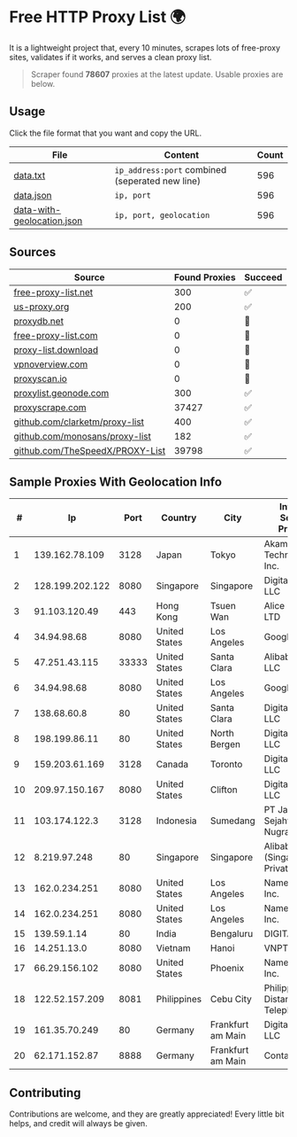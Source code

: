 
# Free HTTP Proxy List 🌍

It is a lightweight project that, every 10 minutes, scrapes lots of free-proxy sites, validates if it works, and serves a clean proxy list.


> Scraper found **78607** proxies at the latest update. Usable proxies are below.

## Usage

Click the file format that you want and copy the URL.


|File|Content|Count|
|----|-------|-----|
|[data.txt](https://raw.githubusercontent.com/themiralay/Proxy-List-World/master/data.txt)|`ip_address:port` combined (seperated new line)|596|
|[data.json](https://raw.githubusercontent.com/themiralay/Proxy-List-World/master/data.json)|`ip, port`|596|
|[data-with-geolocation.json](https://raw.githubusercontent.com/themiralay/Proxy-List-World/master/data-with-geolocation.json)|`ip, port, geolocation`|596|

## Sources

|Source|Found Proxies|Succeed|
|------|-------------|-------|
|[free-proxy-list.net](https://free-proxy-list.net)|300|✅|
|[us-proxy.org](https://www.us-proxy.org)|200|✅|
|[proxydb.net](http://proxydb.net)|0|🚫|
|[free-proxy-list.com](https://free-proxy-list.com/?page=&port=&type%5B%5D=http&type%5B%5D=https&up_time=0&search=Search)|0|🚫|
|[proxy-list.download](https://www.proxy-list.download/HTTP)|0|🚫|
|[vpnoverview.com](https://vpnoverview.com/privacy/anonymous-browsing/free-proxy-servers)|0|🚫|
|[proxyscan.io](https://www.proxyscan.io)|0|🚫|
|[proxylist.geonode.com](https://proxylist.geonode.com/api/proxy-list?limit=300&page=1&sort_by=lastChecked&sort_type=desc&protocols=http,https)|300|✅|
|[proxyscrape.com](https://api.proxyscrape.com/v2/?request=displayproxies&protocol=http&timeout=10000&country=all&ssl=all&anonymity=all)|37427|✅|
|[github.com/clarketm/proxy-list](https://raw.githubusercontent.com/clarketm/proxy-list/master/proxy-list-raw.txt)|400|✅|
|[github.com/monosans/proxy-list](https://raw.githubusercontent.com/monosans/proxy-list/main/proxies/http.txt)|182|✅|
|[github.com/TheSpeedX/PROXY-List](https://raw.githubusercontent.com/TheSpeedX/PROXY-List/master/http.txt)|39798|✅|


## Sample Proxies With Geolocation Info

|#|Ip|Port|Country|City|Internet Service Provider|
|-|--|----|-------|----|-------------------------|
|1|139.162.78.109|3128|Japan|Tokyo|Akamai Technologies, Inc.|
|2|128.199.202.122|8080|Singapore|Singapore|DigitalOcean, LLC|
|3|91.103.120.49|443|Hong Kong|Tsuen Wan|Alice Networks LTD|
|4|34.94.98.68|8080|United States|Los Angeles|Google LLC|
|5|47.251.43.115|33333|United States|Santa Clara|Alibaba Cloud LLC|
|6|34.94.98.68|8080|United States|Los Angeles|Google LLC|
|7|138.68.60.8|80|United States|Santa Clara|DigitalOcean, LLC|
|8|198.199.86.11|80|United States|North Bergen|DigitalOcean, LLC|
|9|159.203.61.169|3128|Canada|Toronto|DigitalOcean, LLC|
|10|209.97.150.167|8080|United States|Clifton|DigitalOcean, LLC|
|11|103.174.122.3|3128|Indonesia|Sumedang|PT Jaya Sejahtra Nugraha|
|12|8.219.97.248|80|Singapore|Singapore|Alibaba Cloud (Singapore) Private Limited|
|13|162.0.234.251|8080|United States|Los Angeles|Namecheap, Inc.|
|14|162.0.234.251|8080|United States|Los Angeles|Namecheap, Inc.|
|15|139.59.1.14|80|India|Bengaluru|DIGITALOCEAN|
|16|14.251.13.0|8080|Vietnam|Hanoi|VNPT|
|17|66.29.156.102|8080|United States|Phoenix|Namecheap, Inc.|
|18|122.52.157.209|8081|Philippines|Cebu City|Philippine Long Distance Telephone Co.|
|19|161.35.70.249|80|Germany|Frankfurt am Main|DigitalOcean, LLC|
|20|62.171.152.87|8888|Germany|Frankfurt am Main|Contabo GmbH|



## Contributing

Contributions are welcome, and they are greatly appreciated! Every
little bit helps, and credit will always be given.

